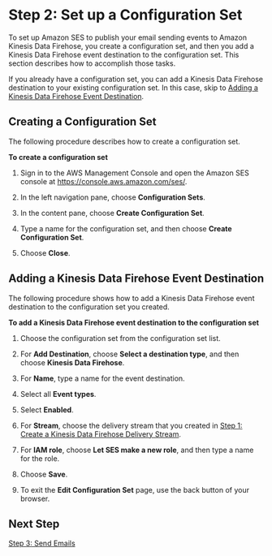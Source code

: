 # Step 2: Set up a Configuration Set<a name="event-publishing-kinesis-analytics-configuration-set"></a>

To set up Amazon SES to publish your email sending events to Amazon Kinesis Data Firehose, you create a configuration set, and then you add a Kinesis Data Firehose event destination to the configuration set\. This section describes how to accomplish those tasks\.

If you already have a configuration set, you can add a Kinesis Data Firehose destination to your existing configuration set\. In this case, skip to [Adding a Kinesis Data Firehose Event Destination](#event-publishing-kinesis-analytics-configuration-set-add-destination)\.

## Creating a Configuration Set<a name="event-publishing-kinesis-analytics-configuration-set-create"></a>

The following procedure describes how to create a configuration set\.

**To create a configuration set**

1. Sign in to the AWS Management Console and open the Amazon SES console at [https://console\.aws\.amazon\.com/ses/](https://console.aws.amazon.com/ses/)\.

1. In the left navigation pane, choose **Configuration Sets**\.

1. In the content pane, choose **Create Configuration Set**\.

1. Type a name for the configuration set, and then choose **Create Configuration Set**\.

1. Choose **Close**\.

## Adding a Kinesis Data Firehose Event Destination<a name="event-publishing-kinesis-analytics-configuration-set-add-destination"></a>

The following procedure shows how to add a Kinesis Data Firehose event destination to the configuration set you created\.

**To add a Kinesis Data Firehose event destination to the configuration set**

1. Choose the configuration set from the configuration set list\.

1. For **Add Destination**, choose **Select a destination type**, and then choose **Kinesis Data Firehose**\.

1. For **Name**, type a name for the event destination\.

1. Select all **Event types**\.

1. Select **Enabled**\.

1. For **Stream**, choose the delivery stream that you created in [Step 1: Create a Kinesis Data Firehose Delivery Stream](event-publishing-kinesis-analytics-firehose-stream.md)\.

1. For **IAM role**, choose **Let SES make a new role**, and then type a name for the role\.

1. Choose **Save**\.

1. To exit the **Edit Configuration Set** page, use the back button of your browser\.

## Next Step<a name="event-publishing-kinesis-analytics-configuration-set-next-step"></a>

[Step 3: Send Emails](event-publishing-kinesis-analytics-send-email.md)
